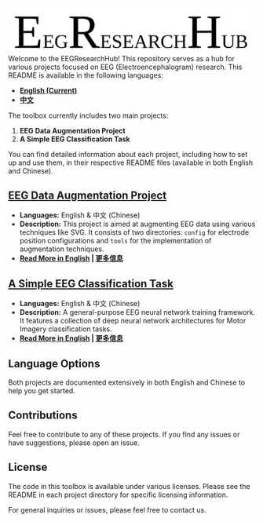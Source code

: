 ![Banner](__docs__/logo.svg)
Welcome to the EEGResearchHub! This repository serves as a hub for various projects focused on EEG (Electroencephalogram) research. This README is available in the following languages:

- **[English (Current)](./README.md)**
- **[中文](./README_Ch.md)**

The toolbox currently includes two main projects:

1. **EEG Data Augmentation Project**
2. **A Simple EEG Classification Task**

You can find detailed information about each project, including how to set up and use them, in their respective README files (available in both English and Chinese).

## [EEG Data Augmentation Project](./EEG-Data-Augmentation/README_En.md)

- **Languages:** English & 中文 (Chinese)
- **Description:** This project is aimed at augmenting EEG data using various techniques like SVG. It consists of two directories: `config` for electrode position configurations and `tools` for the implementation of augmentation techniques.
- **[Read More in English](./EEG_Novel_Data_Augmentation/README_En.md) | [更多信息](./EEG_Novel_Data_Augmentation/README_Ch.md)**

## [A Simple EEG Classification Task](./A_Quick_EEG_Classification/README_En.md)

- **Languages:** English & 中文 (Chinese)
- **Description:** A general-purpose EEG neural network training framework. It features a collection of deep neural network architectures for Motor Imagery classification tasks.
- **[Read More in English](./A_Quick_EEG_Classification/README_En.md) | [更多信息](./A_Quick_EEG_Classification/README_Ch.md)**

## Language Options

Both projects are documented extensively in both English and Chinese to help you get started.

## Contributions

Feel free to contribute to any of these projects. If you find any issues or have suggestions, please open an issue.

## License

The code in this toolbox is available under various licenses. Please see the README in each project directory for specific licensing information.

For general inquiries or issues, please feel free to contact us.

